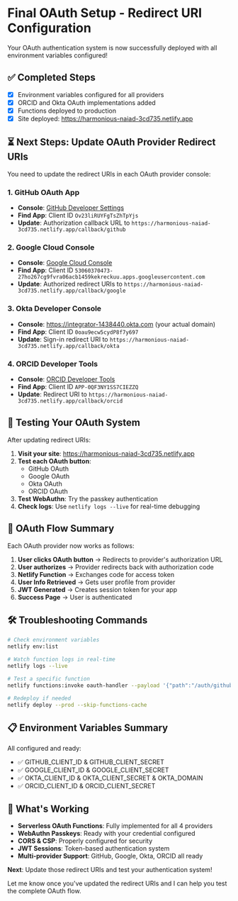 # Final OAuth Setup - Redirect URI Configuration

Your OAuth authentication system is now successfully deployed with all environment variables configured!

## ✅ Completed Steps

- [x] Environment variables configured for all providers
- [x] ORCID and Okta OAuth implementations added
- [x] Functions deployed to production
- [x] Site deployed: <https://harmonious-naiad-3cd735.netlify.app>

## ⏳ Next Steps: Update OAuth Provider Redirect URIs

You need to update the redirect URIs in each OAuth provider console:

### 1. GitHub OAuth App

- **Console**: [GitHub Developer Settings](https://github.com/settings/developers)
- **Find App**: Client ID `Ov23liRUYFgTsZhTpYjs`
- **Update**: Authorization callback URL to `https://harmonious-naiad-3cd735.netlify.app/callback/github`

### 2. Google Cloud Console

- **Console**: [Google Cloud Console](https://console.cloud.google.com/)
- **Find App**: Client ID `53060370473-27ho267cg9fvra06acb1459kekreckuu.apps.googleusercontent.com`
- **Update**: Authorized redirect URIs to `https://harmonious-naiad-3cd735.netlify.app/callback/google`

### 3. Okta Developer Console

- **Console**: <https://integrator-1438440.okta.com> (your actual domain)
- **Find App**: Client ID `0oau9ecw5cydP8f7y697`
- **Update**: Sign-in redirect URI to `https://harmonious-naiad-3cd735.netlify.app/callback/okta`

### 4. ORCID Developer Tools

- **Console**: [ORCID Developer Tools](https://orcid.org/developer-tools)
- **Find App**: Client ID `APP-0QF3NY1SS7CIEZZQ`
- **Update**: Redirect URI to `https://harmonious-naiad-3cd735.netlify.app/callback/orcid`

## 🧪 Testing Your OAuth System

After updating redirect URIs:

1. **Visit your site**: <https://harmonious-naiad-3cd735.netlify.app>
2. **Test each OAuth button**:
   - GitHub OAuth
   - Google OAuth
   - Okta OAuth
   - ORCID OAuth
3. **Test WebAuthn**: Try the passkey authentication
4. **Check logs**: Use `netlify logs --live` for real-time debugging

## 🔧 OAuth Flow Summary

Each OAuth provider now works as follows:

1. **User clicks OAuth button** → Redirects to provider's authorization URL
2. **User authorizes** → Provider redirects back with authorization code
3. **Netlify Function** → Exchanges code for access token
4. **User Info Retrieved** → Gets user profile from provider
5. **JWT Generated** → Creates session token for your app
6. **Success Page** → User is authenticated

## 🛠️ Troubleshooting Commands

```bash
# Check environment variables
netlify env:list

# Watch function logs in real-time
netlify logs --live

# Test a specific function
netlify functions:invoke oauth-handler --payload '{"path":"/auth/github"}'

# Redeploy if needed
netlify deploy --prod --skip-functions-cache
```

## 📋 Environment Variables Summary

All configured and ready:

- ✅ GITHUB_CLIENT_ID & GITHUB_CLIENT_SECRET
- ✅ GOOGLE_CLIENT_ID & GOOGLE_CLIENT_SECRET  
- ✅ OKTA_CLIENT_ID & OKTA_CLIENT_SECRET & OKTA_DOMAIN
- ✅ ORCID_CLIENT_ID & ORCID_CLIENT_SECRET

## 🚀 What's Working

- **Serverless OAuth Functions**: Fully implemented for all 4 providers
- **WebAuthn Passkeys**: Ready with your credential configured
- **CORS & CSP**: Properly configured for security
- **JWT Sessions**: Token-based authentication system
- **Multi-provider Support**: GitHub, Google, Okta, ORCID all ready

**Next**: Update those redirect URIs and test your authentication system!

Let me know once you've updated the redirect URIs and I can help you test the complete OAuth flow.
